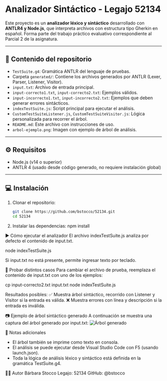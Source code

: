 # Analizador Sintáctico - Legajo 52134

Este proyecto es un **analizador léxico y sintáctico** desarrollado con **ANTLR4 y Node.js**, que interpreta archivos con estructura tipo Gherkin en español. Forma parte del trabajo práctico evaluativo correspondiente al Parcial 2 de la asignatura.

---

## 🧾 Contenido del repositorio

- `TestSuite.g4`: Gramática ANTLR del lenguaje de pruebas.
- Carpeta `generated/`: Contiene los archivos generados por ANTLR (Lexer, Parser, Listener, Visitor).
- `input.txt`: Archivo de entrada principal.
- `input-correcto1.txt`, `input-correcto2.txt`: Ejemplos válidos.
- `input-incorrecto1.txt`, `input-incorrecto2.txt`: Ejemplos que deben generar errores sintácticos.
- `indexTestSuite.js`: Script principal para ejecutar el análisis.
- `CustomTestSuiteListener.js`, `CustomTestSuiteVisitor.js`: Lógica personalizada para recorrer el árbol.
- `README.md`: Este archivo con instrucciones de uso.
- `arbol-ejemplo.png`: Imagen con ejemplo de árbol de análisis.

---

## ⚙️ Requisitos

- Node.js (v14 o superior)
- ANTLR 4 (usado desde código generado, no requiere instalación global)

---

## 💻 Instalación

1. Clonar el repositorio:

   ```bash
   git clone https://github.com/bstocco/52134.git
   cd 52134

2. Instalar las dependencias:
npm install

▶️ Cómo ejecutar el analizador
El archivo indexTestSuite.js analiza por defecto el contenido de input.txt.

node indexTestSuite.js

Si input.txt no está presente, permite ingresar texto por teclado.


🧪 Probar distintos casos
Para cambiar el archivo de prueba, reemplaza el contenido de input.txt con uno de los ejemplos:

cp input-correcto2.txt input.txt
node indexTestSuite.js

Resultados posibles:
✅ Muestra árbol sintáctico, recorrido con Listener y Visitor si la entrada es válida.
❌ Muestra errores con línea y descripción si la entrada es inválida.

📷 Ejemplo de árbol sintáctico generado
A continuación se muestra una captura del árbol generado por input.txt:
![Árbol generado](arbol-ejemplo.png)


📌 Notas adicionales
- El árbol también se imprime como texto en consola.
- El análisis se puede ejecutar desde Visual Studio Code con F5 (usando launch.json).
- Toda la lógica de análisis léxico y sintáctico está definida en la gramática TestSuite.g4.

👩‍💻 Autor
Bárbara Stocco
Legajo: 52134
GitHub: @bstocco